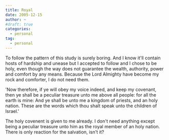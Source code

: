 ```yaml
---
title: Royal
date: 2005-12-15
author: ~
#draft: true
categories:
  - personal
tag:
  - personal
---
```




To follow the pattern of this study is surely boring. And I know it'll contain hosts of hardship and unease but I accepted to follow and I chose to be holy, even though the way does not guarantee the wealth, authority, power and comfort by any means. Because the Lord Almighty have become my rock and comforter, I do not need them.

'Now therefore, if ye will obey my voice indeed, and keep my covenant, then ye shall be a peculiar treasure unto me above all people: for all the earth is mine: And ye shall be unto me a kingdom of priests, and an holy nation. These are the words which thou shalt speak unto the children of Israel.'

The holy covenent is given to me already. I don't need anything except being a peculiar treasure unto him as the royal member of an holy nation. There is only reaction for the salvation, isn't it?


 






